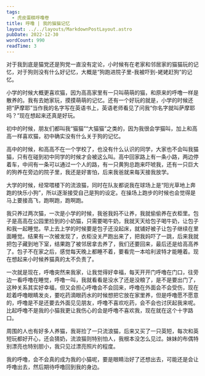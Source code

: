 ```yaml
---
tags:
  - 虎皮蛋糕呼噜卷
title: 呼噜 | 我的猫猫记忆
layout: ../../layouts/MarkdownPostLayout.astro
pubDate: 2022-12-30
wordCount: 990
readTime: 3
---
```

对于我到底是猫党还是狗党一直没有定论，小时候有在老家和邻居家的猫猫玩的记忆，对于狗则没有什么好记忆，大概是“狗跑进院子里-我被吓到-姥姥赶狗”的记忆。

小学的时候大概更喜欢猫，因为高高家里有一只叫萌萌的猫，和原来的呼噜一样是散养的。我有去她家玩，摸摸萌萌的记忆。还有一个好玩的就是，小学的时候还把“萨摩耶”当作我的名字写在英语书上，英语老师看见了问我“你名字就叫萨摩耶吗？”现在想起来还真是好玩。

初中的时候，朋友们都叫我“猫猫”“大猫猫”之类的，因为我很会学猫叫，加上和高高一样喜欢猫，初中确实没有什么关于狗的记忆。

高中的时候，和高高不在一个学校了，也没有什么认识的同学，大家也不会叫我猫猫，只有在碰到初中同学的时候才会被这么叫。高中回家路上有一条小路，两边停着车，中间有一条可以通过一个人的路，有一只黄狗总跑来吓唬我，还有一只巨大的狗养在旁边的院子里，我还是好害怕，后来我爸就来每天接我放学。

大学的时候，经常喂楼下的流浪猫，同时在队友都说我在球场上是“阳光草地上奔跑的快乐小狗”，所以逐渐接受自己是狗的设定。在操场上跑步的时候也会觉得是马上要接高飞，跑啊跑，跑啊跑。

我只养过两次猫，一次是小学的时候，我爸我妈不让养，我就偷偷养在衣柜里。包子是高高在公园里捡到的小奶猫，只需要喝牛奶，我就天天给包子喝牛奶，让包子和我一起睡觉。早上去上学的时候要是包子还没起床，就铺好被子让包子继续在里面睡觉。结果有一次被发现了，衣柜没关严跑出来了，把我妈吓了一跳，后来我就把包子藏到地下室，结果跑了被邻居拿去养了，我们还要回来，最后还是给高高养了。包子不在家之后，感觉每天晚上都睡不着，要看完一本哈利波特才能睡着。现在想起来小时候养猫真的太不负责了。

一次就是现在，呼噜突然来我家，让我觉得好幸福，每天开开门呼噜在门口，往旁边一看呼噜在睡觉，呼噜一叫，我就看看是没水了还是没粮了，是不是要出门了，这种关系其实好幸福，但又会担心呼噜会不会回来，呼噜在外面会不会受伤，现在趁着呼噜眼睛发炎，要吃药滴眼药水的时候想把它放在家里养，但是呼噜愿不愿意的，呼噜是不是还要去外面见见朋友，呼噜不喜欢吃药，会不会也讨厌起我来呢。比起呼噜不是我的小猫我更让我伤心的会是呼噜不喜欢我，现在就在这个十字路口。

周围的人也有好多人养猫，我哥捡了一只流浪猫，后来又买了一只英短，每次和英短玩都好开心，还会猜奶，流浪猫则特别怕人，我根本没怎么见过。妹妹的布偶特别漂亮也特别胆小，我只见过漂亮照片的程度。

我的呼噜，会不会真的成为我的小猫呢，要是眼睛治好了还想出去，可能还是会让呼噜出去，然后期待呼噜回到我的身边。
